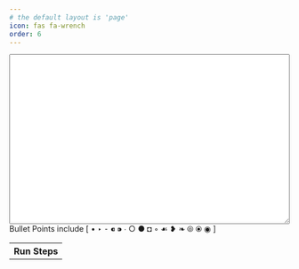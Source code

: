 ```yaml
---
# the default layout is 'page'
icon: fas fa-wrench
order: 6
---
```

<script src="https://ajax.googleapis.com/ajax/libs/jquery/3.7.1/jquery.min.js"></script>
<link rel="stylesheet" href="https://ajax.googleapis.com/ajax/libs/jqueryui/1.13.2/themes/smoothness/jquery-ui.css">
<script src="https://ajax.googleapis.com/ajax/libs/jqueryui/1.13.2/jquery-ui.min.js" defer></script>
<script src="https://cdnjs.cloudflare.com/ajax/libs/prism/1.24.1/prism.min.js"></script>
<link rel="stylesheet" href="https://cdnjs.cloudflare.com/ajax/libs/prism/1.24.1/themes/prism.min.css">
<script src="https://cdnjs.cloudflare.com/ajax/libs/prism/1.24.1/components/prism-csharp.min.js"></script>
<script  src="../public/javascript/onenote/main.js"></script>
<style type="text/css">
/* This text is in Consolas */
#code-container { 
	font-family: Consolas,monaco,monospace !important;
}
</style>
<p>
    <textarea id="content" name="content" rows="20" style="overflow-x: auto; width: 100%"></textarea><br/>
    Bullet Points include [ • ‣ ⁃ ⁌ ⁍ ∙ ○ ● ◘ ◦ ☙ ❥ ❧ ⦾ ⦿ ◉ ]
</p>
<table id="actiontable" cellpadding="0" cellspacing="0">
    <tr>
        <th colspan="2"><span class="btn btn-outline-success actionbutton" id="runsteps">Run Steps</span></th>
    </tr>
</table>
<div id="code-container"></div>